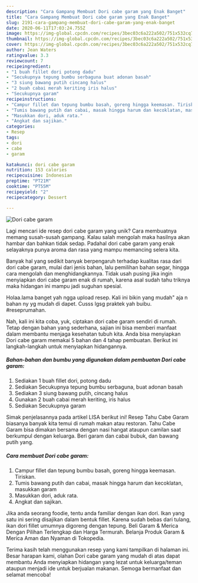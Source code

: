 ```yaml
---
description: "Cara Gampang Membuat Dori cabe garam yang Enak Banget"
title: "Cara Gampang Membuat Dori cabe garam yang Enak Banget"
slug: 2191-cara-gampang-membuat-dori-cabe-garam-yang-enak-banget
date: 2020-06-11T17:03:24.755Z
image: https://img-global.cpcdn.com/recipes/3bec03c6a222a502/751x532cq70/dori-cabe-garam-foto-resep-utama.jpg
thumbnail: https://img-global.cpcdn.com/recipes/3bec03c6a222a502/751x532cq70/dori-cabe-garam-foto-resep-utama.jpg
cover: https://img-global.cpcdn.com/recipes/3bec03c6a222a502/751x532cq70/dori-cabe-garam-foto-resep-utama.jpg
author: Jean Waters
ratingvalue: 3.3
reviewcount: 7
recipeingredient:
- "1 buah fillet dori potong dadu"
- "Secukupnya tepung bumbu serbaguna buat adonan basah"
- "3 siung bawang putih cincang halus"
- "2 buah cabai merah keriting iris halus"
- "Secukupnya garam"
recipeinstructions:
- "Campur fillet dan tepung bumbu basah, goreng hingga keemasan. Tiriskan."
- "Tumis bawang putih dan cabai, masak hingga harum dan kecoklatan, masukkan garam"
- "Masukkan dori, aduk rata."
- "Angkat dan sajikan."
categories:
- Resep
tags:
- dori
- cabe
- garam

katakunci: dori cabe garam 
nutrition: 153 calories
recipecuisine: Indonesian
preptime: "PT21M"
cooktime: "PT55M"
recipeyield: "2"
recipecategory: Dessert

---
```



![Dori cabe garam](https://img-global.cpcdn.com/recipes/3bec03c6a222a502/751x532cq70/dori-cabe-garam-foto-resep-utama.jpg)

Lagi mencari ide resep dori cabe garam yang unik? Cara membuatnya memang susah-susah gampang. Kalau salah mengolah maka hasilnya akan hambar dan bahkan tidak sedap. Padahal dori cabe garam yang enak selayaknya punya aroma dan rasa yang mampu memancing selera kita.

Banyak hal yang sedikit banyak berpengaruh terhadap kualitas rasa dari dori cabe garam, mulai dari jenis bahan, lalu pemilihan bahan segar, hingga cara mengolah dan menghidangkannya. Tidak usah pusing jika ingin menyiapkan dori cabe garam enak di rumah, karena asal sudah tahu triknya maka hidangan ini mampu jadi suguhan spesial.

Holaa.lama banget yah ngga upload resep. Kali ini bikin yang mudah&#34; aja n bahan ny yg mudah di dapet. Cusss lgsg praktek yah buibu. #reseprumahan.


Nah, kali ini kita coba, yuk, ciptakan dori cabe garam sendiri di rumah. Tetap dengan bahan yang sederhana, sajian ini bisa memberi manfaat dalam membantu menjaga kesehatan tubuh kita. Anda bisa menyiapkan Dori cabe garam memakai 5 bahan dan 4 tahap pembuatan. Berikut ini langkah-langkah untuk menyiapkan hidangannya.

<!--inarticleads1-->

##### Bahan-bahan dan bumbu yang digunakan dalam pembuatan Dori cabe garam:

1. Sediakan 1 buah fillet dori, potong dadu
1. Sediakan Secukupnya tepung bumbu serbaguna, buat adonan basah
1. Sediakan 3 siung bawang putih, cincang halus
1. Gunakan 2 buah cabai merah keriting, iris halus
1. Sediakan Secukupnya garam


Simak penjelasannya pada artikel LISA berikut ini! Resep Tahu Cabe Garam biasanya banyak kita temui di rumah makan atau restoran. Tahu Cabe Garam bisa dimakan bersama dengan nasi hangat ataupun camilan saat berkumpul dengan keluarga. Beri garam dan cabai bubuk, dan bawang putih yang. 

<!--inarticleads2-->

##### Cara membuat Dori cabe garam:

1. Campur fillet dan tepung bumbu basah, goreng hingga keemasan. Tiriskan.
1. Tumis bawang putih dan cabai, masak hingga harum dan kecoklatan, masukkan garam
1. Masukkan dori, aduk rata.
1. Angkat dan sajikan.


Jika anda seorang foodie, tentu anda familiar dengan ikan dori. Ikan yang satu ini sering disajikan dalam bentuk fillet. Karena sudah bebas dari tulang, ikan dori fillet umumnya digoreng dengan tepung. Beli Garam &amp; Merica Dengan Pilihan Terlengkap dan Harga Termurah. Belanja Produk Garam &amp; Merica Aman dan Nyaman di Tokopedia. 

Terima kasih telah menggunakan resep yang kami tampilkan di halaman ini. Besar harapan kami, olahan Dori cabe garam yang mudah di atas dapat membantu Anda menyiapkan hidangan yang lezat untuk keluarga/teman ataupun menjadi ide untuk berjualan makanan. Semoga bermanfaat dan selamat mencoba!
